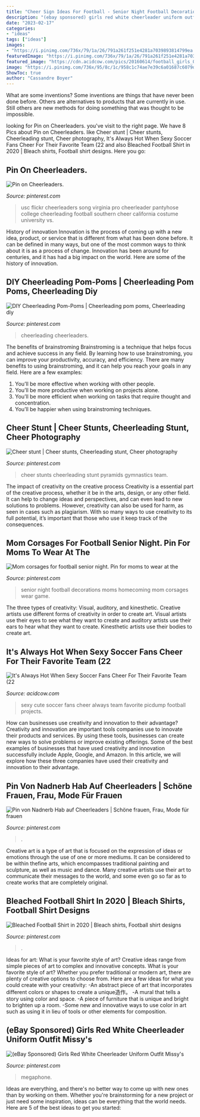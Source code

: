 ```yaml
---
title: "Cheer Sign Ideas For Football - Senior Night Football Decorations Moms Homecoming Mom Corsages Wear Game"
description: "(ebay sponsored) girls red white cheerleader uniform outfit missy&#039;s"
date: "2023-02-17"
categories:
- "ideas"
tags: ["ideas"]
images:
- "https://i.pinimg.com/736x/79/1a/26/791a261f251e4281a7039893814799ea.jpg"
featuredImage: "https://i.pinimg.com/736x/79/1a/26/791a261f251e4281a7039893814799ea.jpg"
featured_image: "https://cdn.acidcow.com/pics/20160614/football_girls_03.jpg"
image: "https://i.pinimg.com/736x/95/8c/1c/958c1c74ae7e39c6a01687c6079d31db.jpg"
ShowToc: true
author: "Cassandre Boyer"
---
```



What are some inventions?
Some inventions are things that have never been done before. Others are alternatives to products that are currently in use. Still others are new methods for doing something that was thought to be impossible.

	

		
looking for Pin on Cheerleaders. you've visit to the right page. We have 8 Pics about Pin on Cheerleaders. like Cheer stunt | Cheer stunts, Cheerleading stunt, Cheer photography, It&#039;s Always Hot When Sexy Soccer Fans Cheer For Their Favorite Team (22 and also Bleached Football Shirt in 2020 | Bleach shirts, Football shirt designs. Here you go:
		
    
## Pin On Cheerleaders.

<img loading=lazy src="https://i.pinimg.com/736x/2f/a3/b0/2fa3b0754d4188078e4758cb7b6b52a5.jpg" onerror="this.onerror=null;this.src='https://tse4.mm.bing.net/th?id=OIP.t4oiFK2qOFXzAmVVYFCYUwHaLJ&amp;pid=15.1';" alt="Pin on Cheerleaders.">

_Source: pinterest.com_

>usc flickr cheerleaders song virginia pro cheerleader pantyhose college cheerleading football southern cheer california costume university vs. 

	

History of innovation
Innovation is the process of coming up with a new idea, product, or service that is different from what has been done before. It can be defined in many ways, but one of the most common ways to think about it is as a process of change. Innovation has been around for centuries, and it has had a big impact on the world. Here are some of the history of innovation.

    
## DIY Cheerleading Pom-Poms | Cheerleading Pom Poms, Cheerleading Diy

<img loading=lazy src="https://i.pinimg.com/736x/95/8c/1c/958c1c74ae7e39c6a01687c6079d31db.jpg" onerror="this.onerror=null;this.src='https://tse4.mm.bing.net/th?id=OIP.uCzXDgWmq8im8uONp-qsogHaJ3&amp;pid=15.1';" alt="DIY Cheerleading Pom-Poms | Cheerleading pom poms, Cheerleading diy">

_Source: pinterest.com_

>cheerleading cheerleaders. 

	

The benefits of brainstroming
Brainstroming is a technique that helps focus and achieve success in any field. By learning how to use brainstroming, you can improve your productivity, accuracy, and efficiency. There are many benefits to using brainstroming, and it can help you reach your goals in any field. Here are a few examples:
1. You’ll be more effective when working with other people.
2. You’ll be more productive when working on projects alone.
3. You’ll be more efficient when working on tasks that require thought and concentration.
4. You’ll be happier when using brainstroming techniques.

    
## Cheer Stunt | Cheer Stunts, Cheerleading Stunt, Cheer Photography

<img loading=lazy src="https://i.pinimg.com/736x/c3/ed/2a/c3ed2a5d56f1e7f4dbc43215f6985098--cheerleading-pictures-cheerleading-stunts.jpg" onerror="this.onerror=null;this.src='https://tse2.mm.bing.net/th?id=OIP.ICGEMugAUlSBTMPT6xTcNAHaJ3&amp;pid=15.1';" alt="Cheer stunt | Cheer stunts, Cheerleading stunt, Cheer photography">

_Source: pinterest.com_

>cheer stunts cheerleading stunt pyramids gymnastics team. 

	

The impact of creativity on the creative process
Creativity is a essential part of the creative process, whether it be in the arts, design, or any other field. It can help to change ideas and perspectives, and can even lead to new solutions to problems. However, creativity can also be used for harm, as seen in cases such as plagiarism. With so many ways to use creativity to its full potential, it’s important that those who use it keep track of the consequences.

    
## Mom Corsages For Football Senior Night. Pin For Moms To Wear At The

<img loading=lazy src="https://i.pinimg.com/736x/f4/ce/70/f4ce704ca97ba99bf26a05d626ae74a2.jpg" onerror="this.onerror=null;this.src='https://tse3.mm.bing.net/th?id=OIP.F105Uo0nWrGRM9J5sU_qwAHaJ3&amp;pid=15.1';" alt="Mom corsages for football senior night. Pin for moms to wear at the">

_Source: pinterest.com_

>senior night football decorations moms homecoming mom corsages wear game. 

	

The three types of creativity: Visual, auditory, and kinesthetic.
Creative artists use different forms of creativity in order to create art. Visual artists use their eyes to see what they want to create and auditory artists use their ears to hear what they want to create. Kinesthetic artists use their bodies to create art.

    
## It&#039;s Always Hot When Sexy Soccer Fans Cheer For Their Favorite Team (22

<img loading=lazy src="https://cdn.acidcow.com/pics/20160614/football_girls_03.jpg" onerror="this.onerror=null;this.src='https://tse1.mm.bing.net/th?id=OIP.UHhV4HvoshIP4xJHt83wiAHaKb&amp;pid=15.1';" alt="It&#039;s Always Hot When Sexy Soccer Fans Cheer For Their Favorite Team (22">

_Source: acidcow.com_

>sexy cute soccer fans cheer always team favorite picdump football projects. 

	

How can businesses use creativity and innovation to their advantage?
Creativity and innovation are important tools companies use to innovate their products and services. By using these tools, businesses can create new ways to solve problems or improve existing offerings. Some of the best examples of businesses that have used creativity and innovation successfully include Apple, Google, and Amazon. In this article, we will explore how these three companies have used their creativity and innovation to their advantage.

    
## Pin Von Nadnerb Hab Auf Cheerleaders | Schöne Frauen, Frau, Mode Für Frauen

<img loading=lazy src="https://i.pinimg.com/736x/d9/ff/9f/d9ff9fe0b927a983bd397e0a429ee454.jpg" onerror="this.onerror=null;this.src='https://tse1.mm.bing.net/th?id=OIP.NElRgFqa4KxUU4g3jVYPqQHaLw&amp;pid=15.1';" alt="Pin von Nadnerb Hab auf Cheerleaders | Schöne frauen, Frau, Mode für frauen">

_Source: pinterest.com_

>. 

	

Creative art is a type of art that is focused on the expression of ideas or emotions through the use of one or more mediums. It can be considered to be within thefine arts, which encompasses traditional painting and sculpture, as well as music and dance. Many creative artists use their art to communicate their messages to the world, and some even go so far as to create works that are completely original.

    
## Bleached Football Shirt In 2020 | Bleach Shirts, Football Shirt Designs

<img loading=lazy src="https://i.pinimg.com/736x/5c/a6/b9/5ca6b9f27acfe883829ecd9b7396e10a.jpg" onerror="this.onerror=null;this.src='https://tse3.mm.bing.net/th?id=OIP.6z1GhRg36p8hyVr1KQiaEwHaG8&amp;pid=15.1';" alt="Bleached Football Shirt in 2020 | Bleach shirts, Football shirt designs">

_Source: pinterest.com_

>. 

	

Ideas for art: What is your favorite style of art?
Creative ideas range from simple pieces of art to complex and innovative concepts. What is your favorite style of art? Whether you prefer traditional or modern art, there are plenty of creative options to choose from. Here are a few ideas for what you could create with your creativity: 
-An abstract piece of art that incorporates different colors or shapes to create a unique造作。
-A mural that tells a story using color and space.
-A piece of furniture that is unique and bright to brighten up a room.
-Some new and innovative ways to use color in art such as using it in lieu of tools or other elements for composition.

    
## (eBay Sponsored) Girls Red White Cheerleader Uniform Outfit Missy&#039;s

<img loading=lazy src="https://i.pinimg.com/736x/79/1a/26/791a261f251e4281a7039893814799ea.jpg" onerror="this.onerror=null;this.src='https://tse3.mm.bing.net/th?id=OIP.U4H3WNYcU2LUur1wAlp6BQHaJ3&amp;pid=15.1';" alt="(eBay Sponsored) Girls Red White Cheerleader Uniform Outfit Missy&#039;s">

_Source: pinterest.com_

>megaphone. 

	

Ideas are everything, and there's no better way to come up with new ones than by working on them. Whether you're brainstorming for a new project or just need some inspiration, ideas can be everything that the world needs. Here are 5 of the best ideas to get you started: 

